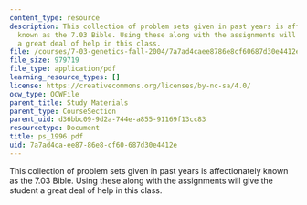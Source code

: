 ```yaml
---
content_type: resource
description: This collection of problem sets given in past years is affectionately
  known as the 7.03 Bible. Using these along with the assignments will give the student
  a great deal of help in this class.
file: /courses/7-03-genetics-fall-2004/7a7ad4caee8786e8cf60687d30e4412e_ps_1996.pdf
file_size: 979719
file_type: application/pdf
learning_resource_types: []
license: https://creativecommons.org/licenses/by-nc-sa/4.0/
ocw_type: OCWFile
parent_title: Study Materials
parent_type: CourseSection
parent_uid: d36bbc09-9d2a-744e-a855-91169f13cc83
resourcetype: Document
title: ps_1996.pdf
uid: 7a7ad4ca-ee87-86e8-cf60-687d30e4412e
---
```

This collection of problem sets given in past years is affectionately known as the 7.03 Bible. Using these along with the assignments will give the student a great deal of help in this class.